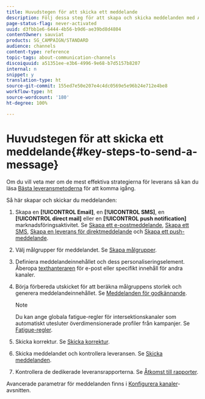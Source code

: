 ```yaml
---
title: Huvudstegen för att skicka ett meddelande
description: Följ dessa steg för att skapa och skicka meddelanden med Adobe Campaign.
page-status-flag: never-activated
uuid: d3fbb1e6-6444-4b56-b9d6-ae39bd8d4804
contentOwner: sauviat
products: SG_CAMPAIGN/STANDARD
audience: channels
content-type: reference
topic-tags: about-communication-channels
discoiquuid: a51351ee-e3b6-4996-9e68-b7d5157b8207
internal: n
snippet: y
translation-type: ht
source-git-commit: 155ed7e50e207e4c4dc0569e5e96b24e712e4be8
workflow-type: ht
source-wordcount: '180'
ht-degree: 100%

---
```



# Huvudstegen för att skicka ett meddelande{#key-steps-to-send-a-message}

Om du vill veta mer om de mest effektiva strategierna för leverans så kan du läsa [Bästa leveransmetoderna](https://helpx.adobe.com/se/campaign/kb/delivery-best-practices.html) för att komma igång.

Så här skapar och skickar du meddelanden:

1. Skapa en **[!UICONTROL Email]**, en **[!UICONTROL SMS]**, en **[!UICONTROL direct mail]** eller en **[!UICONTROL push notification]** marknadsföringsaktivitet.    Se [Skapa ett e-postmeddelande](../../channels/using/creating-an-email.md), [Skapa ett SMS](../../channels/using/creating-an-sms-message.md), [Skapa en leverans för direktmeddelande](../../channels/using/creating-the-direct-mail.md) och [Skapa ett push-meddelande](../../channels/using/preparing-and-sending-a-push-notification.md).
1. Välj målgrupper för meddelandet.  Se [Skapa målgrupper](../../audiences/using/creating-audiences.md).
1. Definiera meddelandeinnehållet och dess personaliseringselement.    Åberopa [texthanteraren](../../designing/using/designing-content-in-adobe-campaign.md) för e-post eller specifikt innehåll för andra kanaler.
1. Börja förbereda utskicket för att beräkna målgruppens storlek och generera meddelandeinnehållet.                Se [Meddelanden för godkännande](../../sending/using/preparing-the-send.md).

   >[!NOTE]
   >
   >Du kan ange globala fatigue-regler för intersektionskanaler som automatiskt utesluter överdimensionerade profiler från kampanjer. Se [Fatigue-regler](../../sending/using/fatigue-rules.md).

1. Skicka korrektur.    Se [Skicka korrektur](../../sending/using/sending-proofs.md).
1. Skicka meddelandet och kontrollera leveransen.    Se [Skicka meddelanden](../../sending/using/confirming-the-send.md).
1. Kontrollera de dedikerade leveransrapporterna.    Se [Åtkomst till rapporter](../../reporting/using/about-dynamic-reports.md).

Avancerade parametrar för meddelanden finns i [Konfigurera kanaler](../../administration/using/about-channel-configuration.md)-avsnitten.

